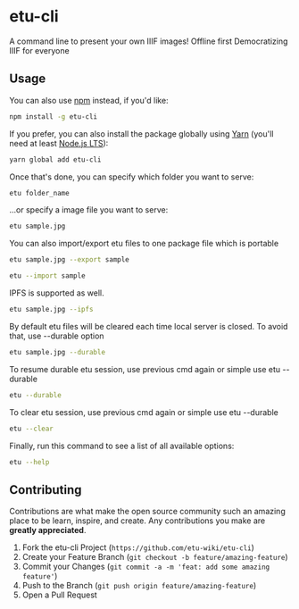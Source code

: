 # etu-cli
A command line to present your own IIIF images!
Offline first
Democratizing IIIF for everyone
## Usage
You can also use [npm](https://www.npmjs.com/) instead, if you'd like:

```bash
npm install -g etu-cli
```

If you prefer, you can also install the package globally using [Yarn](https://yarnpkg.com/en/) (you'll need at least [Node.js LTS](https://nodejs.org/en/)):

```bash
yarn global add etu-cli
```

Once that's done, you can specify which folder you want to serve:

```bash
etu folder_name
```

...or specify a image file you want to serve:

```bash
etu sample.jpg
```

You can also import/export etu files to one package file which is portable

```bash
etu sample.jpg --export sample
```
```bash
etu --import sample
```

IPFS is supported as well.

```bash
etu sample.jpg --ipfs
```

By default etu files will be cleared each time local server is closed. To avoid that, use --durable option

```bash
etu sample.jpg --durable
```

To resume durable etu session, use previous cmd again or simple use etu --durable

```bash
etu --durable
```

To clear etu session, use previous cmd again or simple use etu --durable
```bash
etu --clear
```

Finally, run this command to see a list of all available options:

```bash
etu --help
```
## Contributing

Contributions are what make the open source community such an amazing place to be learn, inspire, and create. Any contributions you make are **greatly appreciated**.

1. Fork the etu-cli Project (`https://github.com/etu-wiki/etu-cli`)
2. Create your Feature Branch (`git checkout -b feature/amazing-feature`)
3. Commit your Changes (`git commit -a -m 'feat: add some amazing feature'`)
4. Push to the Branch (`git push origin feature/amazing-feature`)
5. Open a Pull Request